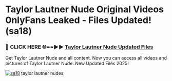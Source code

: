 # Taylor Lautner Nude Original Videos 0nlyFans Leaked - Files Updated! (sa18)

<h3>🔴 CLICK HERE 🌐==►► <a href="https://tinyurl.com/5h6xmrr3" rel="nofollow">Taylor Lautner Nude Updated Files</a></h3>

Get Taylor Lautner Nude and all content. Now you can access all videos and pictures of Taylor Lautner Nude. New Updated Files 2025!

[![sa18](https://i.imgur.com/KVD873Z.gif)](https://tinyurl.com/5h6xmrr3)
taylor lautner nudes
